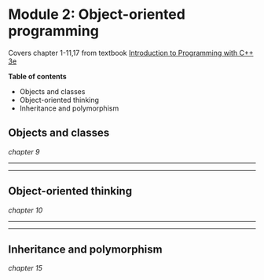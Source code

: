 # Module 2: Object-oriented programming
Covers chapter 1-11,17 from textbook [Introduction to Programming with C++ 3e](https://liveexample.pearsoncmg.com/liang/cpp3e/)

**Table of contents**

* Objects and classes
* Object-oriented thinking
* Inheritance and polymorphism

## Objects and classes
*chapter 9*

---
---

## Object-oriented thinking
*chapter 10*

---
---

## Inheritance and polymorphism
*chapter 15*